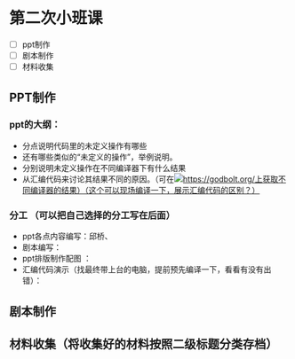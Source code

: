 # 第二次小班课

* [ ] ppt制作
* [ ] 剧本制作
* [ ] 材料收集

## PPT制作

### ppt的大纲：

* 分点说明代码里的未定义操作有哪些
* 还有哪些类似的“未定义的操作”，举例说明。
* 分别说明未定义操作在不同编译器下有什么结果
* 从汇编代码来讨论其结果不同的原因。（可在![](file:///C:/Users/qq/AppData/Roaming/Tencent/QQ/Temp/%W@GJ$ACOF\(TYDYECOKVDYB.png)https://godbolt.org/上获取不同编译器的结果）（这个可以现场编译一下，展示汇编代码的区别？）

### 分工 （可以把自己选择的分工写在后面）

* ppt各点内容编写：邱桥、
* 剧本编写：
* ppt排版制作配图 ：
* 汇编代码演示（找最终带上台的电脑，提前预先编译一下，看看有没有出错）：



## 剧本制作

## 材料收集（将收集好的材料按照二级标题分类存档）

